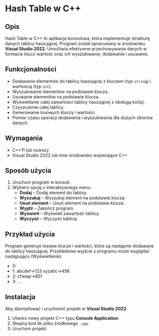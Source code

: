 # Hash Table w C++

## Opis
Hash Table w C++ to aplikacja konsolowa, która implementuje strukturę danych tablicy haszującej. Program został opracowany w środowisku **Visual Studio 2022**. Umożliwia efektywne przechowywanie danych w formacie klucz-wartość oraz ich wyszukiwanie, dodawanie i usuwanie.

## Funkcjonalności
- Dodawanie elementów do tablicy haszującej z kluczem (typ `string`) i wartością (typ `int`).
- Wyszukiwanie elementów na podstawie klucza.
- Usuwanie elementów na podstawie klucza.
- Wyświetlanie całej zawartości tablicy haszującej z obsługą kolizji.
- Czyszczenie całej tablicy.
- Generowanie losowych kluczy i wartości.
- Pomiar czasu operacji dodawania i wyszukiwania dla dużych zbiorów danych.

## Wymagania
- C++11 lub nowszy
- Visual Studio 2022 lub inne środowisko wspierające C++

## Sposób użycia
1. Uruchom program w konsoli.
2. Wybierz opcję z interaktywnego menu:
   - **Dodaj** – Dodaj element do tablicy.
   - **Wyszukaj** – Wyszukaj element na podstawie klucza.
   - **Usuń element** – Usuń element na podstawie klucza.
   - **Wyjdź** – Zakończ program.
   - **Wyświetl** – Wyświetl zawartość tablicy.
   - **Wyczyść** – Wyczyść tablicę.

## Przykład użycia
Program generuje losowe klucze i wartości, które są następnie dodawane do tablicy haszującej. Przykładowe wyjście z programu może wyglądać następująco
(Wyświetlenie): 
- 0: 
- 1: abcdef->123 xyzabc->456 
- 2: cfwiap->851
- 3: ...

## Instalacja
Aby skompilować i uruchomić projekt w **Visual Studio 2022**:
1. Utwórz nowy projekt C++ typu **Console Application**.
2. Skopiuj kod do pliku źródłowego `.cpp`.
3. Uruchom projekt.
